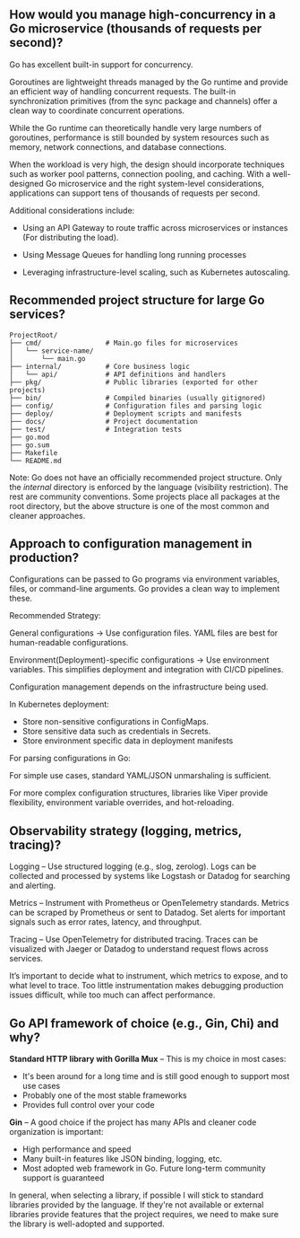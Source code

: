 
## How would you manage high-concurrency in a Go microservice (thousands of requests per second)?
Go has excellent built-in support for concurrency.

Goroutines are lightweight threads managed by the Go runtime and provide an efficient way of handling concurrent requests. The built-in synchronization primitives (from the sync package and channels) offer a clean way to coordinate concurrent operations.

While the Go runtime can theoretically handle very large numbers of goroutines, performance is still bounded by system resources such as memory, network connections, and database connections.

When the workload is very high, the design should incorporate techniques such as worker pool patterns, connection pooling, and caching. With a well-designed Go microservice and the right system-level considerations, applications can support tens of thousands of requests per second.

Additional considerations include:

- Using an API Gateway to route traffic across microservices or instances (For distributing the load).

- Using Message Queues for handling long running processes

- Leveraging infrastructure-level scaling, such as Kubernetes autoscaling.


## Recommended project structure for large Go services?

```
ProjectRoot/
├── cmd/                # Main.go files for microservices
│   └── service-name/
│       └── main.go
├── internal/           # Core business logic
│   └── api/            # API definitions and handlers
├── pkg/                # Public libraries (exported for other projects)
├── bin/                # Compiled binaries (usually gitignored)
├── config/             # Configuration files and parsing logic
├── deploy/             # Deployment scripts and manifests
├── docs/               # Project documentation
├── test/               # Integration tests
├── go.mod
├── go.sum
├── Makefile
└── README.md
```


Note: Go does not have an officially recommended project structure. Only the *internal* directory is enforced by the language (visibility restriction). The rest are community conventions. Some projects place all packages at the root directory, but the above structure is one of the most common and cleaner approaches.


## Approach to configuration management in production?
Configurations can be passed to Go programs via environment variables, files, or command-line arguments.
Go provides a clean way to implement these.

Recommended Strategy:

General configurations → Use configuration files. YAML files are best for human-readable configurations.

Environment(Deployment)-specific configurations → Use environment variables. This simplifies deployment and integration with CI/CD pipelines.

Configuration management depends on the infrastructure being used.

In Kubernetes deployment:

- Store non-sensitive configurations in ConfigMaps.
- Store sensitive data such as credentials in Secrets.
- Store environment specific data in deployment manifests

For parsing configurations in Go:

For simple use cases, standard YAML/JSON unmarshaling is sufficient.

For more complex configuration structures, libraries like Viper provide flexibility, environment variable overrides, and hot-reloading.

## Observability strategy (logging, metrics, tracing)?

Logging – Use structured logging (e.g., slog, zerolog). Logs can be collected and processed by systems like Logstash or Datadog for searching and alerting.

Metrics – Instrument with Prometheus or OpenTelemetry standards. Metrics can be scraped by Prometheus or sent to Datadog. Set alerts for important signals such as error rates, latency, and throughput.

Tracing – Use OpenTelemetry for distributed tracing. Traces can be visualized with Jaeger or Datadog to understand request flows across services.

It’s important to decide what to instrument, which metrics to expose, and to what level to trace.
Too little instrumentation makes debugging production issues difficult, while too much can affect performance.

## Go API framework of choice (e.g., Gin, Chi) and why?

**Standard HTTP library with Gorilla Mux** – This is my choice in most cases:
- It's been around for a long time and is still good enough to support most use cases
- Probably one of the most stable frameworks
- Provides full control over your code

**Gin** – A good choice if the project has many APIs and cleaner code organization is important:
- High performance and speed
- Many built-in features like JSON binding, logging, etc.
- Most adopted web framework in Go. Future long-term community support is guaranteed

In general, when selecting a library, if possible I will stick to standard libraries provided by the language. If they're not available or external libraries provide features that the project requires, we need to make sure the library is well-adopted and supported.
